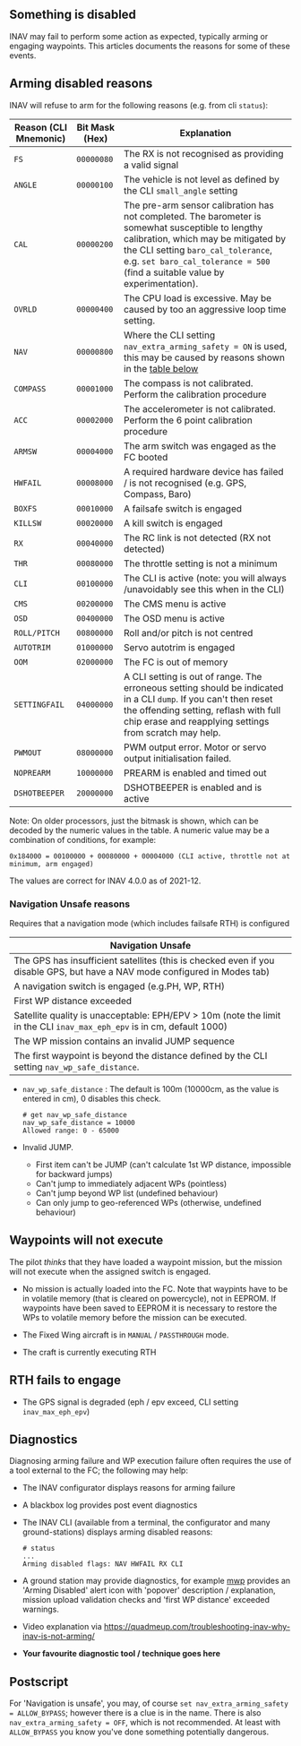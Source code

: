 ## Something is disabled

INAV may fail to perform some action as expected, typically arming or engaging waypoints. This articles documents the reasons for some of these events. 

## Arming disabled reasons

INAV will refuse to arm for the following reasons (e.g. from cli `status`):

| Reason  (CLI Mnemonic) | Bit Mask (Hex) | Explanation |
| ------ | ----- | ----------- |
| `FS` | `00000080` | The RX is not recognised as providing a valid signal |
| `ANGLE` | `00000100` |  The vehicle is not level as defined by the CLI `small_angle` setting |
| `CAL` |  `00000200` | The pre-arm sensor calibration has not completed. The barometer is somewhat susceptible to lengthy calibration, which may be mitigated by the CLI setting `baro_cal_tolerance`, e.g. `set baro_cal_tolerance = 500` (find a suitable value by experimentation). |
| `OVRLD` |  `00000400` | The CPU load is excessive. May be caused by too an aggressive loop time setting. |
| `NAV` | `00000800` | Where the CLI setting `nav_extra_arming_safety = ON` is used, this may be caused by reasons shown in the [table below](#navigation-unsafe-reasons) |
| `COMPASS` | `00001000` | The compass is not calibrated. Perform the calibration procedure |
| `ACC` | `00002000` | The accelerometer is not calibrated. Perform the 6 point calibration procedure |
| `ARMSW` | `00004000` | The arm switch was engaged as the FC booted |
| `HWFAIL` | `00008000`| A required hardware device has failed / is not recognised (e.g. GPS, Compass, Baro) |
| `BOXFS` | `00010000` | A failsafe switch is engaged |
| `KILLSW` | `00020000` | A kill switch is engaged |
| `RX` | `00040000` | The RC link is not detected (RX not detected) |
| `THR` | `00080000` | The throttle setting is not a minimum |
| `CLI` | `00100000` | The CLI is active (note: you will always /unavoidably see this when in the CLI) |
| `CMS` | `00200000` | The CMS menu is active |
| `OSD` | `00400000` | The OSD menu is active |
| `ROLL/PITCH` | `00800000` | Roll and/or pitch is not centred |
| `AUTOTRIM` | `01000000` | Servo autotrim is engaged |
| `OOM ` | `02000000` | The FC is out of memory |
| `SETTINGFAIL` | `04000000` | A CLI setting is out of range. The erroneous setting should be indicated in a CLI `dump`. If you can't then reset the offending setting, reflash with full chip erase and reapplying settings from scratch may help.|
| `PWMOUT` | `08000000` | PWM output error. Motor or servo output initialisation failed. | 
| `NOPREARM` | `10000000` | PREARM is enabled and timed out  |
| `DSHOTBEEPER` | `20000000` | DSHOTBEEPER is enabled and is active |

Note: On older processors, just the bitmask is shown, which can be decoded by the numeric values in the table. A numeric value may be a combination of conditions, for example:

```
0x184000 = 00100000 + 00080000 + 00004000 (CLI active, throttle not at minimum, arm engaged)
```
The values are correct for INAV 4.0.0 as of 2021-12.

### Navigation Unsafe reasons

Requires that a navigation mode (which includes failsafe RTH) is configured

| Navigation Unsafe |
| ------------------ |
| The GPS has insufficient satellites (this is checked even if you disable GPS, but have a NAV mode configured in Modes tab) |
| A navigation switch is engaged (e.g.PH, WP, RTH) |
| First WP distance exceeded |
| Satellite quality is unacceptable: EPH/EPV > 10m (note the limit in the CLI `inav_max_eph_epv` is in cm, default 1000) |
| The WP mission contains an invalid JUMP sequence | 
| The first waypoint is beyond the distance defined by the CLI setting `nav_wp_safe_distance`. |

*  `nav_wp_safe_distance` : The default is 100m (10000cm, as the value is entered in cm), 0 disables this check.

	```
	# get nav_wp_safe_distance
	nav_wp_safe_distance = 10000
	Allowed range: 0 - 65000
	``` 
* Invalid JUMP.
    - First item can't be JUMP (can't calculate 1st WP distance, impossible for backward jumps)
    - Can't jump to immediately adjacent WPs (pointless)
    - Can't jump beyond WP list (undefined behaviour)
    - Can only jump to geo-referenced WPs (otherwise, undefined behaviour)

## Waypoints will not execute

The pilot *thinks* that they have loaded a waypoint mission, but the mission will not execute when the assigned switch is engaged.

* No mission is actually loaded into the FC. Note that waypints have to be in volatile memory (that is cleared on powercycle), not in EEPROM. If waypoints have been saved to EEPROM it is necessary to restore the WPs to volatile memory before the mission can be executed.

* The Fixed Wing aircraft is in `MANUAL` / `PASSTHROUGH` mode.

* The craft is currently executing RTH

## RTH fails to engage

* The GPS signal is degraded (eph / epv exceed, CLI setting `inav_max_eph_epv`)

## Diagnostics

Diagnosing arming failure and WP execution failure often requires the use of a tool external to the FC; the following may help:

* The INAV configurator displays reasons for arming failure
* A blackbox log provides post event diagnostics
* The INAV CLI (available from a terminal, the configurator and many ground-stations) displays arming disabled reasons:

	```
	# status
	...
	Arming disabled flags: NAV HWFAIL RX CLI
	```
* A ground station may provide diagnostics, for example [mwp](https://github.com/stronnag/mwptools) provides an 'Arming Disabled' alert icon with 'popover' description / explanation, mission upload validation checks and 'first WP distance' exceeded warnings.
* Video explanation via https://quadmeup.com/troubleshooting-inav-why-inav-is-not-arming/
* **Your favourite diagnostic tool / technique goes here**

## Postscript

For 'Navigation is unsafe', you may, of course `set nav_extra_arming_safety = ALLOW_BYPASS`; however there is a clue is in the name. There is also `nav_extra_arming_safety = OFF`, which is not recommended. At least with `ALLOW_BYPASS` you know you've done something potentially dangerous.